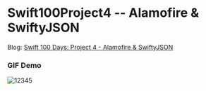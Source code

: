 # Swift100Project4 -- Alamofire & SwiftyJSON

[id1]:https://medium.com/@sunnyleeyun/swift-100-days-project-4-alamofire-swiftyjson-2b23f4b678c0

Blog: [Swift 100 Days: Project 4 - Alamofire & SwiftyJSON][id1]

### GIF Demo
![12345](https://user-images.githubusercontent.com/20850892/31815721-2b8aa0d0-b553-11e7-9f64-5769dcb2a21e.gif)

